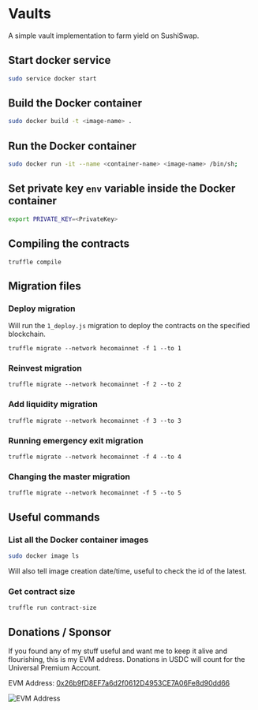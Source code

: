 # Vaults

A simple vault implementation to farm yield on SushiSwap.

## Start docker service

```bash
sudo service docker start
```

## Build the Docker container

```bash
sudo docker build -t <image-name> .
```

## Run the Docker container

```bash
sudo docker run -it --name <container-name> <image-name> /bin/sh;
```

## Set private key `env` variable inside the Docker container

```bash
export PRIVATE_KEY=<PrivateKey>
```

## Compiling the contracts

```shell
truffle compile
```

## Migration files

### Deploy migration

Will run the `1_deploy.js` migration to deploy the contracts on the specified blockchain.

```shell
truffle migrate --network hecomainnet -f 1 --to 1
```

### Reinvest migration

```shell
truffle migrate --network hecomainnet -f 2 --to 2
```

### Add liquidity migration

```shell
truffle migrate --network hecomainnet -f 3 --to 3
```

### Running emergency exit migration

```shell
truffle migrate --network hecomainnet -f 4 --to 4
```

### Changing the master migration

```shell
truffle migrate --network hecomainnet -f 5 --to 5
```

## Useful commands

### List all the Docker container images

```bash
sudo docker image ls
```

Will also tell image creation date/time, useful to check the id of the latest.

### Get contract size

```shell
truffle run contract-size
```

## Donations / Sponsor

If you found any of my stuff useful and want me to keep it alive and flourishing, this is my EVM address. Donations in USDC will count for the Universal Premium Account.

EVM Address: [0x26b9fD8EF7a6d2f0612D4953CE7A06Fe8d90dd66](https://etherscan.io/address/0x26b9fD8EF7a6d2f0612D4953CE7A06Fe8d90dd66)

![EVM Address](https://github.com/nelo-crypto/nelo-crypto/blob/main/0x26b...dd66.png)
